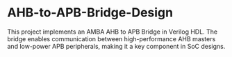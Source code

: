 # AHB-to-APB-Bridge-Design
This project implements an AMBA AHB to APB Bridge in Verilog HDL.   The bridge enables communication between high-performance AHB masters and low-power APB peripherals, making it a key component in SoC designs.
